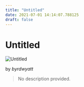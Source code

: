 ```yaml
---
title: "Untitled"
date: 2021-07-01 14:14:07.788125
draft: false
---
```


# Untitled

![Untitled](../images/81faf14a-daa0-11eb-949a-60f262b60b65.png)

by *byrdwyatt*



> No description provided.